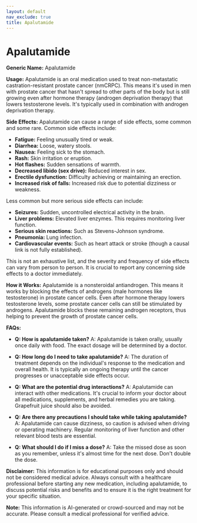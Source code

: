 ```yaml
---
layout: default
nav_exclude: true
title: Apalutamide
---
```


# Apalutamide

**Generic Name:** Apalutamide

**Usage:** Apalutamide is an oral medication used to treat non-metastatic castration-resistant prostate cancer (nmCRPC).  This means it's used in men with prostate cancer that hasn't spread to other parts of the body but is still growing even after hormone therapy (androgen deprivation therapy) that lowers testosterone levels.  It's typically used in combination with androgen deprivation therapy.


**Side Effects:**  Apalutamide can cause a range of side effects, some common and some rare.  Common side effects include:

* **Fatigue:** Feeling unusually tired or weak.
* **Diarrhea:** Loose, watery stools.
* **Nausea:** Feeling sick to the stomach.
* **Rash:** Skin irritation or eruption.
* **Hot flashes:** Sudden sensations of warmth.
* **Decreased libido (sex drive):** Reduced interest in sex.
* **Erectile dysfunction:** Difficulty achieving or maintaining an erection.
* **Increased risk of falls:** Increased risk due to potential dizziness or weakness.

Less common but more serious side effects can include:

* **Seizures:** Sudden, uncontrolled electrical activity in the brain.
* **Liver problems:** Elevated liver enzymes.  This requires monitoring liver function.
* **Serious skin reactions:** Such as Stevens-Johnson syndrome.
* **Pneumonia:** Lung infection.
* **Cardiovascular events:** Such as heart attack or stroke (though a causal link is not fully established).

This is not an exhaustive list, and the severity and frequency of side effects can vary from person to person.  It is crucial to report any concerning side effects to a doctor immediately.


**How it Works:** Apalutamide is a nonsteroidal antiandrogen.  This means it works by blocking the effects of androgens (male hormones like testosterone) in prostate cancer cells.  Even after hormone therapy lowers testosterone levels, some prostate cancer cells can still be stimulated by androgens. Apalutamide blocks these remaining androgen receptors, thus helping to prevent the growth of prostate cancer cells.


**FAQs:**

* **Q: How is apalutamide taken?** A: Apalutamide is taken orally, usually once daily with food.  The exact dosage will be determined by a doctor.

* **Q: How long do I need to take apalutamide?** A: The duration of treatment depends on the individual's response to the medication and overall health.  It is typically an ongoing therapy until the cancer progresses or unacceptable side effects occur.

* **Q: What are the potential drug interactions?** A: Apalutamide can interact with other medications. It's crucial to inform your doctor about all medications, supplements, and herbal remedies you are taking.  Grapefruit juice should also be avoided.

* **Q: Are there any precautions I should take while taking apalutamide?** A:  Apalutamide can cause dizziness, so caution is advised when driving or operating machinery.  Regular monitoring of liver function and other relevant blood tests are essential.

* **Q: What should I do if I miss a dose?** A:  Take the missed dose as soon as you remember, unless it's almost time for the next dose. Don't double the dose.


**Disclaimer:** This information is for educational purposes only and should not be considered medical advice.  Always consult with a healthcare professional before starting any new medication, including apalutamide, to discuss potential risks and benefits and to ensure it is the right treatment for your specific situation.


**Note:** This information is AI-generated or crowd-sourced and may not be accurate. Please consult a medical professional for verified advice.